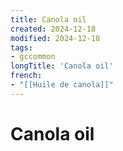 ```yaml
---
title: Canola oil
created: 2024-12-18
modified: 2024-12-18
tags:
- gccommon
longTitle: 'Canola oil'
french:
- "[[Huile de canola]]"
---
```

# Canola oil

